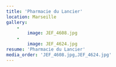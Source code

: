 ```yaml
---
title: 'Pharmacie du Lancier'
location: Marseille
gallery:
    -
        image: JEF_4608.jpg
    -
        image: JEF_4624.jpg
resume: 'Pharmacie du Lancier'
media_order: 'JEF_4608.jpg,JEF_4624.jpg'
---
```


